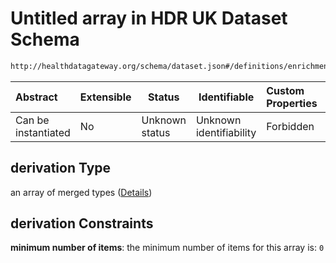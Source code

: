 # Untitled array in HDR UK Dataset Schema

```txt
http://healthdatagateway.org/schema/dataset.json#/definitions/enrichmentLinkage/properties/derivation
```




| Abstract            | Extensible | Status         | Identifiable            | Custom Properties | Additional Properties | Access Restrictions | Defined In                                                                 |
| :------------------ | ---------- | -------------- | ----------------------- | :---------------- | --------------------- | ------------------- | -------------------------------------------------------------------------- |
| Can be instantiated | No         | Unknown status | Unknown identifiability | Forbidden         | Allowed               | none                | [dataset.schema.json\*](../out/dataset.schema.json "open original schema") |

## derivation Type

an array of merged types ([Details](dataset-definitions-enrichmentlinkage-properties-derivation-items.md))

## derivation Constraints

**minimum number of items**: the minimum number of items for this array is: `0`
